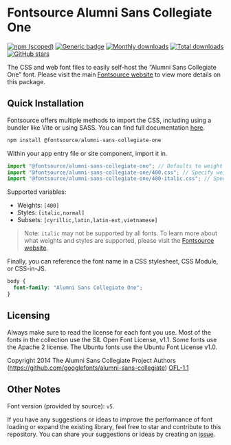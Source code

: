 # Fontsource Alumni Sans Collegiate One

[![npm (scoped)](https://img.shields.io/npm/v/@fontsource/alumni-sans-collegiate-one?color=brightgreen)](https://www.npmjs.com/package/@fontsource/alumni-sans-collegiate-one) [![Generic badge](https://img.shields.io/badge/fontsource-passing-brightgreen)](https://github.com/fontsource/fontsource) [![Monthly downloads](https://badgen.net/npm/dm/@fontsource/alumni-sans-collegiate-one)](https://github.com/fontsource/fontsource) [![Total downloads](https://badgen.net/npm/dt/@fontsource/alumni-sans-collegiate-one)](https://github.com/fontsource/fontsource) [![GitHub stars](https://img.shields.io/github/stars/fontsource/fontsource.svg?style=social&label=Star)](https://github.com/fontsource/fontsource/stargazers)

The CSS and web font files to easily self-host the “Alumni Sans Collegiate One” font. Please visit the main [Fontsource website](https://fontsource.org/fonts/alumni-sans-collegiate-one) to view more details on this package.

## Quick Installation

Fontsource offers multiple methods to import the CSS, including using a bundler like Vite or using SASS. You can find full documentation [here](https://fontsource.org/docs/getting-started/introduction).

```javascript
npm install @fontsource/alumni-sans-collegiate-one
```

Within your app entry file or site component, import it in.

```javascript
import "@fontsource/alumni-sans-collegiate-one"; // Defaults to weight 400
import "@fontsource/alumni-sans-collegiate-one/400.css"; // Specify weight
import "@fontsource/alumni-sans-collegiate-one/400-italic.css"; // Specify weight and style
```

Supported variables:
- Weights: `[400]`
- Styles: `[italic,normal]`
- Subsets: `[cyrillic,latin,latin-ext,vietnamese]`

> Note: `italic` may not be supported by all fonts. To learn more about what weights and styles are supported, please visit the [Fontsource website](https://fontsource.org/fonts/alumni-sans-collegiate-one).

Finally, you can reference the font name in a CSS stylesheet, CSS Module, or CSS-in-JS.

```css
body {
  font-family: "Alumni Sans Collegiate One";
}
```

## Licensing
Always make sure to read the license for each font you use. Most of the fonts in the collection use the SIL Open Font License, v1.1. Some fonts use the Apache 2 license. The Ubuntu fonts use the Ubuntu Font License v1.0.

Copyright 2014 The Alumni Sans Collegiate Project Authors (https://github.com/googlefonts/alumni-sans-collegiate)
[OFL-1.1](http://scripts.sil.org/OFL)

## Other Notes
Font version (provided by source): `v5`.

If you have any suggestions or ideas to improve the performance of font loading or expand the existing library, feel free to star and contribute to this repository. You can share your suggestions or ideas by creating an [issue](https://github.com/fontsource/fontsource/issues).